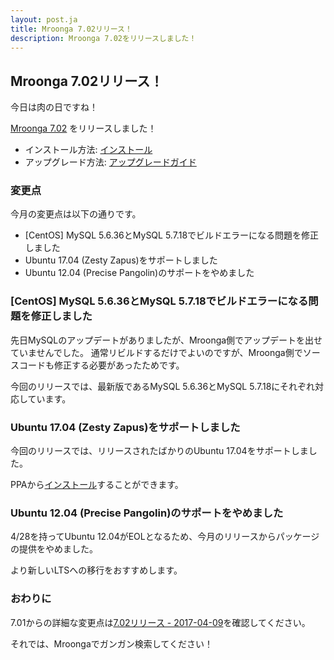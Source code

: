 ```yaml
---
layout: post.ja
title: Mroonga 7.02リリース！
description: Mroonga 7.02をリリースしました！
---
```


## Mroonga 7.02リリース！

今日は肉の日ですね！

[Mroonga 7.02](/ja/docs/news.html#release-7-02) をリリースしました！

  * インストール方法: [インストール](/ja/docs/install.html)
  * アップグレード方法: [アップグレードガイド](/ja/docs/upgrade.html)

### 変更点

今月の変更点は以下の通りです。

  * [CentOS] MySQL 5.6.36とMySQL 5.7.18でビルドエラーになる問題を修正しました
  * Ubuntu 17.04 (Zesty Zapus)をサポートしました
  * Ubuntu 12.04 (Precise Pangolin)のサポートをやめました

###  [CentOS] MySQL 5.6.36とMySQL 5.7.18でビルドエラーになる問題を修正しました

先日MySQLのアップデートがありましたが、Mroonga側でアップデートを出せていませんでした。
通常リビルドするだけでよいのですが、Mroonga側でソースコードも修正する必要があったためです。

今回のリリースでは、最新版であるMySQL 5.6.36とMySQL 5.7.18にそれぞれ対応しています。

### Ubuntu 17.04 (Zesty Zapus)をサポートしました

今回のリリースでは、リリースされたばかりのUbuntu 17.04をサポートしました。

PPAから[インストール](/ja/install/ubuntu.html)することができます。

### Ubuntu 12.04 (Precise Pangolin)のサポートをやめました

4/28を持ってUbuntu 12.04がEOLとなるため、今月のリリースからパッケージの提供をやめました。

より新しいLTSへの移行をおすすめします。

### おわりに

7.01からの詳細な変更点は[7.02リリース - 2017-04-09](/ja/docs/news.html#release-7-02)を確認してください。

それでは、Mroongaでガンガン検索してください！
